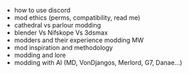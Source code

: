 - how to use discord
- mod ethics (perms, compatibility, read me)
- cathedral vs parlour modding
- blender Vs Nifskope Vs 3dsmax
- modders and their experience modding MW
- mod inspiration and methodology
- modding and lore
- modding with AI (MD, VonDjangos, Merlord, G7, Danae...)